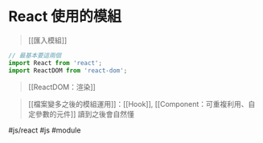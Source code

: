 # React 使用的模組
>[[匯入模組]]

```jsx
// 最基本要這兩個
import React from 'react';
import ReactDOM from 'react-dom';
```
>[[ReactDOM：渲染]]


>[[檔案變多之後的模組運用]]：[[Hook]], [[Component：可重複利用、自定參數的元件]] 讀到之後會自然懂

#js/react #js #module 